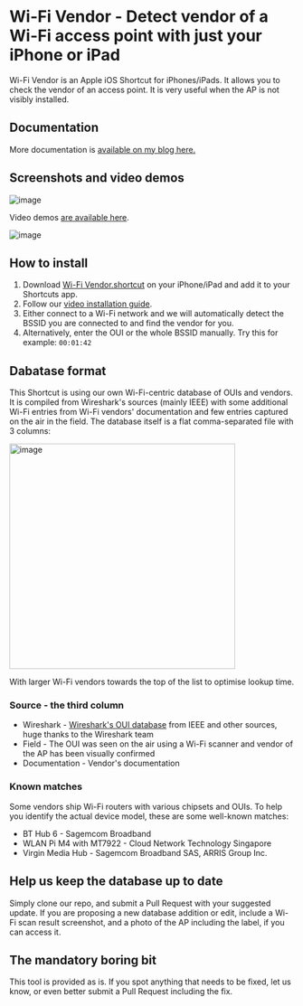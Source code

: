 # Wi-Fi Vendor - Detect vendor of a Wi-Fi access point with just your iPhone or iPad
Wi-Fi Vendor is an Apple iOS Shortcut for iPhones/iPads. It allows you to check the vendor of an access point. It is very useful when the AP is not visibly installed.

## Documentation
More documentation is [available on my blog here.](https://www.jiribrejcha.net/2023/08/wi-fi-vendor-detect-vendor-of-a-wi-fi-access-point-with-just-your-iphone-or-ipad/)

## Screenshots and video demos
![image](https://github.com/jiribrejcha/wifi-vendor-lookup/assets/18701525/11f7fd91-b582-46cf-8a32-5b4769542710)

Video demos [are available here](https://www.jiribrejcha.net/2023/08/wi-fi-vendor-detect-vendor-of-a-wi-fi-access-point-with-just-your-iphone-or-ipad/).

![image](https://github.com/jiribrejcha/wifi-vendor-lookup/assets/18701525/ec7d19b8-fedb-4304-a488-060cd8143db2)


## How to install
1. Download [Wi-Fi Vendor.shortcut](https://github.com/jiribrejcha/wifi-vendor-lookup/raw/main/Wi-Fi%20Vendor.shortcut) on your iPhone/iPad and add it to your Shortcuts app.
2. Follow our [video installation guide](https://www.jiribrejcha.net/2023/08/wi-fi-vendor-detect-vendor-of-a-wi-fi-access-point-with-just-your-iphone-or-ipad#install).
4. Either connect to a Wi-Fi network and we will automatically detect the BSSID you are connected to and find the vendor for you.
5. Alternatively, enter the OUI or the whole BSSID manually. Try this for example: ```00:01:42```

## Dabatase format
This Shortcut is using our own Wi-Fi-centric database of OUIs and vendors. It is compiled from Wireshark's sources (mainly IEEE) with some additional Wi-Fi entries from Wi-Fi vendors' documentation and few entries captured on the air in the field. The database itself is a flat comma-separated file with 3 columns:

<img width="399" alt="image" src="https://github.com/jiribrejcha/wifi-vendor-lookup/assets/18701525/5721e426-fe41-4202-9eb5-c0aad789092c">

With larger Wi-Fi vendors towards the top of the list to optimise lookup time.

### Source - the third column

- Wireshark - [Wireshark's OUI database](https://www.wireshark.org/tools/oui-lookup.html) from IEEE and other sources, huge thanks to the Wireshark team 
- Field - The OUI was seen on the air using a Wi-Fi scanner and vendor of the AP has been visually confirmed
- Documentation - Vendor's documentation

### Known matches

Some vendors ship Wi-Fi routers with various chipsets and OUIs. To help you identify the actual device model, these are some well-known matches:

- BT Hub 6 - Sagemcom Broadband
- WLAN Pi M4 with MT7922 - Cloud Network Technology Singapore
- Virgin Media Hub - Sagemcom Broadband SAS, ARRIS Group Inc.

## Help us keep the database up to date
Simply clone our repo, and submit a Pull Request with your suggested update. If you are proposing a new database addition or edit, include a Wi-Fi scan result screenshot, and a photo of the AP including the label, if you can access it.

## The mandatory boring bit

This tool is provided as is. If you spot anything that needs to be fixed, let us know, or even better submit a Pull Request including the fix.
